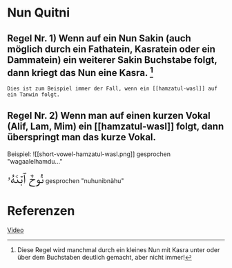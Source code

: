 # Nun Quitni

## Regel Nr. 1) Wenn auf ein Nun Sakin (auch möglich durch ein Fathatein, Kasratein oder ein Dammatein) ein weiterer Sakin Buchstabe folgt, dann kriegt das Nun eine Kasra. [^1]

```ad-note
Dies ist zum Beispiel immer der Fall, wenn ein [[hamzatul-wasl]] auf ein Tanwin folgt.
```

## Regel Nr. 2) Wenn man auf einen kurzen Vokal (Alif, Lam, Mim) ein [[hamzatul-wasl]] folgt, dann überspringt man das kurze Vokal.

Beispiel:
![[short-vowel-hamzatul-wasl.png]]
gesprochen "wagaalelhamdu..."

<span style="font-size: 22pt">نُوحٌ ٱبۡنَهُۥ</span>
gesprochen "nuhunibnähu"

# Referenzen
[Video](https://youtu.be/RA05UXwZLmM)

[^1]: Diese Regel wird manchmal durch ein kleines Nun mit Kasra unter oder über dem Buchstaben deutlich gemacht, aber nicht immer!